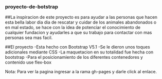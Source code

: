 ### proyecto-de-botstrap


##La inspiracion de este proyecto es para ayudar a las personas que hacen esta bella labor dia dia de rescatar y cuidar de los animales abandonados o en mal estado, se hace con la idea de potenciar el conocimiento de cualquier fundacion y ayudarles a que su trabajo para contactar con mas personas sea mas facil.

##El proyecto
-Esta hecho con Bootstrap V5.1
-Se le dieron unos toques adicionales mediante CSS
-La maquetacion en su totalidad fue hecha con bootstrap
-Para el posicionamiento de los diferentes contenedores y contenido use flex-box


Nota: Para ver la pagina ingresar a la rama gh-pages y darle click al enlace.
